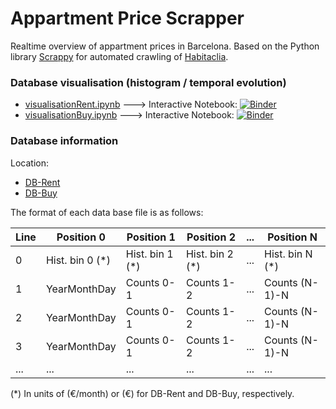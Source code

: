 # Appartment Price Scrapper

Realtime overview of appartment prices in Barcelona. Based on the Python library [Scrappy](https://scrapy.org/) for automated crawling of [Habitaclia](https://www.habitaclia.com/). 
### Database visualisation (histogram / temporal evolution) 
* [visualisationRent.ipynb](visualisationRent.ipynb) ---> Interactive Notebook: [![Binder](https://mybinder.org/badge_logo.svg)](https://mybinder.org/v2/gh/dspsandbox/appartmentPriceScrapper/master?filepath=visualisationRent.ipynb)
* [visualisationBuy.ipynb](visualisationBuy.ipynb) ---> Interactive Notebook: [![Binder](https://mybinder.org/badge_logo.svg)](https://mybinder.org/v2/gh/dspsandbox/appartmentPriceScrapper/master?filepath=visualisationBuy.ipynb)

### Database information
Location:
* [DB-Rent](DB-Rent)
* [DB-Buy](DB-Buy)

The format of each data base file is as follows:

| Line        | Position 0          | Position 1   |   Position 2   | ...|   Position N   |
| --- | --- | --- | --- | --- | --- |
| 0  |  Hist. bin 0 (\*) |  Hist. bin 1 (\*)|  Hist. bin 2 (\*)|  ... |  Hist. bin N (\*)|
| 1 | YearMonthDay | Counts 0-1 | Counts 1-2 | ... |  Counts (N-1)-N|
| 2 | YearMonthDay | Counts 0-1 | Counts 1-2 | ... |  Counts (N-1)-N|
| 3 | YearMonthDay | Counts 0-1 | Counts 1-2 | ... |  Counts (N-1)-N|
| ... | ... | ... | ... | ... | ... |

(\*)
In units of (€/month) or (€) for DB-Rent and DB-Buy, respectively.
